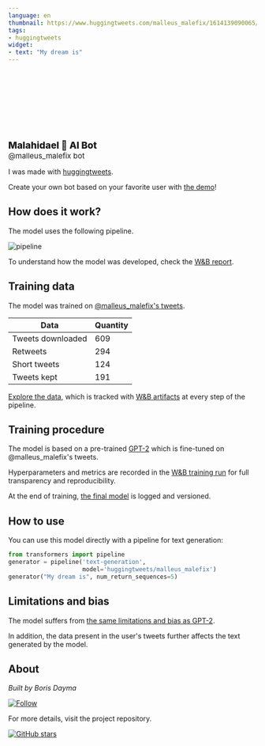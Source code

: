 ```yaml
---
language: en
thumbnail: https://www.huggingtweets.com/malleus_malefix/1614139090065/predictions.png
tags:
- huggingtweets
widget:
- text: "My dream is"
---
```


<div>
<div style="width: 132px; height:132px; border-radius: 50%; background-size: cover; background-image: url('https://pbs.twimg.com/profile_images/1338373366156197890/hbaF8lNG_400x400.jpg')">
</div>
<div style="margin-top: 8px; font-size: 19px; font-weight: 800">Malahidael 🤖 AI Bot </div>
<div style="font-size: 15px">@malleus_malefix bot</div>
</div>

I was made with [huggingtweets](https://github.com/borisdayma/huggingtweets).

Create your own bot based on your favorite user with [the demo](https://colab.research.google.com/github/borisdayma/huggingtweets/blob/master/huggingtweets-demo.ipynb)!

## How does it work?

The model uses the following pipeline.

![pipeline](https://github.com/borisdayma/huggingtweets/blob/master/img/pipeline.png?raw=true)

To understand how the model was developed, check the [W&B report](https://app.wandb.ai/wandb/huggingtweets/reports/HuggingTweets-Train-a-model-to-generate-tweets--VmlldzoxMTY5MjI).

## Training data

The model was trained on [@malleus_malefix's tweets](https://twitter.com/malleus_malefix).

| Data | Quantity |
| --- | --- |
| Tweets downloaded | 609 |
| Retweets | 294 |
| Short tweets | 124 |
| Tweets kept | 191 |

[Explore the data](https://wandb.ai/wandb/huggingtweets/runs/a1boc9ew/artifacts), which is tracked with [W&B artifacts](https://docs.wandb.com/artifacts) at every step of the pipeline.

## Training procedure

The model is based on a pre-trained [GPT-2](https://huggingface.co/gpt2) which is fine-tuned on @malleus_malefix's tweets.

Hyperparameters and metrics are recorded in the [W&B training run](https://wandb.ai/wandb/huggingtweets/runs/2o1a1por) for full transparency and reproducibility.

At the end of training, [the final model](https://wandb.ai/wandb/huggingtweets/runs/2o1a1por/artifacts) is logged and versioned.

## How to use

You can use this model directly with a pipeline for text generation:

```python
from transformers import pipeline
generator = pipeline('text-generation',
                     model='huggingtweets/malleus_malefix')
generator("My dream is", num_return_sequences=5)
```

## Limitations and bias

The model suffers from [the same limitations and bias as GPT-2](https://huggingface.co/gpt2#limitations-and-bias).

In addition, the data present in the user's tweets further affects the text generated by the model.

## About

*Built by Boris Dayma*

[![Follow](https://img.shields.io/twitter/follow/borisdayma?style=social)](https://twitter.com/intent/follow?screen_name=borisdayma)

For more details, visit the project repository.

[![GitHub stars](https://img.shields.io/github/stars/borisdayma/huggingtweets?style=social)](https://github.com/borisdayma/huggingtweets)
